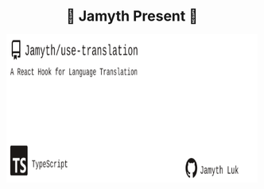 <!-- built at 5/30/2024, 8:18:25 AM -->
<h1 align="center">
🎉 Jamyth Present 🎉
</h1>
<p align="center">
    <a href="https://github.com/Jamyth/use-translation">
        <img width="1000" height="300" src="./readme.svg" />
    </a>
</p>